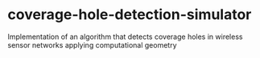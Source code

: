 # coverage-hole-detection-simulator
Implementation of an algorithm that detects coverage holes in wireless sensor networks applying computational geometry

